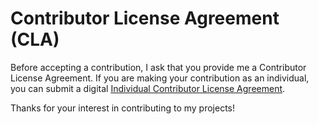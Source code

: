# Contributor License Agreement (CLA)

Before accepting a contribution, I ask that you provide me a Contributor License Agreement. 
If you are making your contribution as an individual, you can submit a digital [Individual Contributor License Agreement](https://goo.gl/forms/5tMsp3sev6LLCzWj2).

Thanks for your interest in contributing to my projects!
